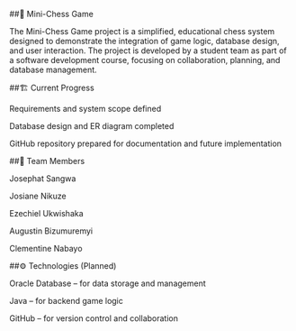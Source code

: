 ##🧩 Mini-Chess Game

The Mini-Chess Game project is a simplified, educational chess system designed to demonstrate the integration of game logic, database design, and user interaction. The project is developed by a student team as part of a software development course, focusing on collaboration, planning, and database management.

##🏗️ Current Progress

Requirements and system scope defined

Database design and ER diagram completed

GitHub repository prepared for documentation and future implementation

##👥 Team Members

Josephat Sangwa

Josiane Nikuze

Ezechiel Ukwishaka

Augustin Bizumuremyi

Clementine Nabayo

##⚙️ Technologies (Planned)

Oracle Database – for data storage and management

Java – for backend game logic

GitHub – for version control and collaboration